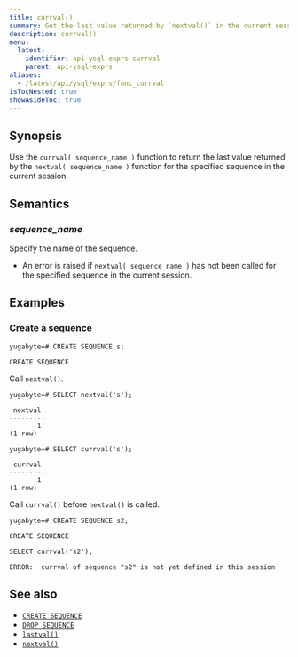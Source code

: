 ```yaml
---
title: currval()
summary: Get the last value returned by `nextval()` in the current session
description: currval()
menu:
  latest:
    identifier: api-ysql-exprs-currval
    parent: api-ysql-exprs
aliases:
  - /latest/api/ysql/exprs/func_currval
isTocNested: true
showAsideToc: true
---
```


## Synopsis

Use the `currval( sequence_name )` function to return the last value returned by the `nextval( sequence_name )` function for the specified sequence in the current session.

## Semantics

### _sequence_name_

Specify the name of the sequence.

- An error is raised if `nextval( sequence_name )` has not been called for the specified sequence in the current session.

## Examples

### Create a sequence

```postgresql
yugabyte=# CREATE SEQUENCE s;
```

```
CREATE SEQUENCE
```

Call `nextval()`.

```postgresql
yugabyte=# SELECT nextval('s');
```

```
 nextval
---------
       1
(1 row)
```

```postgresql
yugabyte=# SELECT currval('s');
```

```
 currval
---------
       1
(1 row)
```

Call `currval()` before `nextval()` is called.

```postgresql
yugabyte=# CREATE SEQUENCE s2;
```

```
CREATE SEQUENCE
```

```postgresql
SELECT currval('s2');
```

```
ERROR:  currval of sequence "s2" is not yet defined in this session
```

## See also

- [`CREATE SEQUENCE`](../../commands/ddl_create_sequence)
- [`DROP SEQUENCE`](../../commands/drop_sequence)
- [`lastval()`](../func_lastval)
- [`nextval()`](../func_nextval)
